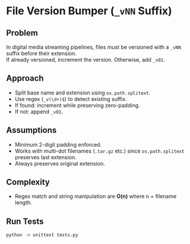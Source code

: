# File Version Bumper (`_vNN` Suffix)

## Problem
In digital media streaming pipelines, files must be versioned with a `_vNN` suffix before their extension.  
If already versioned, increment the version. Otherwise, add `_v01`.

## Approach
- Split base name and extension using `os.path.splitext`.
- Use regex (`_v(\d+)$`) to detect existing suffix.
- If found: increment while preserving zero-padding.
- If not: append `_v01`.

## Assumptions
- Minimum 2-digit padding enforced.
- Works with multi-dot filenames (`.tar.gz` etc.) since `os.path.splitext` preserves last extension.
- Always preserves original extension.

## Complexity
- Regex match and string manipulation are **O(n)** where n = filename length.

## Run Tests
```bash
python -m unittest tests.py
